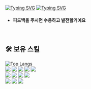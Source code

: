 
[![Typing SVG](https://readme-typing-svg.demolab.com?font=Fira+Code&weight=500&duration=2000&pause=1000&color=4EF7DF&width=435&lines=Welcome+to+Soi's+GitHub+%F0%9F%99%8C)](https://git.io/typing-svg)
[![Typing SVG](https://readme-typing-svg.demolab.com?font=Fira+Code&weight=500&duration=2000&pause=1000&color=F7E024&width=435&lines=Give+me+some+feedback+%F0%9F%91%8D)](https://git.io/typing-svg)
- #### 피드백을 주시면 수용하고 발전할거예요
<br>


## 🛠 보유 스킬

![Top Langs](https://github-readme-stats.vercel.app/api/top-langs/?username=soyi9601&layout=compact)
<br>
<img src="https://img.shields.io/badge/JAVA-4C7491?style=flat&logoColor=white"/> <img src="https://img.shields.io/badge/Oracle-F80000?style=flat&logo=Oracle&logoColor=white"/> <img src="https://img.shields.io/badge/Spring-6DB33F?style=flat&logo=Spring&logoColor=white"/> <img src="https://img.shields.io/badge/SpringBoot-6DB33F?style=flat&logo=SpringBoot&logoColor=white"/> <img src="https://img.shields.io/badge/eclipse IDE-2C2255?style=flat&logo=eclipseide&logoColor=white"/>
<br>
<img src="https://img.shields.io/badge/HTML5-E34F26?style=flat&logo=HTML5&logoColor=white"/> <img src="https://img.shields.io/badge/CSS3-1572B6?style=flat&logo=CSS3&logoColor=white"/>  <img src="https://img.shields.io/badge/JavaScript-F7DF1E?style=flat&logo=JavaScript&logoColor=black"/> <img src="https://img.shields.io/badge/Bootstrap-7952B3?style=flat&logo=Bootstrap&logoColor=white"/>
<br>
<img src="https://img.shields.io/badge/Git-F05032?style=flat&logo=Git&logoColor=white"/> <img src="https://img.shields.io/badge/GitHub-181717?style=flat&logo=GitHub&logoColor=white"/> <img src="https://img.shields.io/badge/Jira-0052CC?style=flat&logo=Jira&logoColor=white"/>
